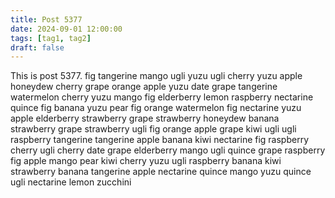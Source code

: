 ```yaml
---
title: Post 5377
date: 2024-09-01 12:00:00
tags: [tag1, tag2]
draft: false
---
```

This is post 5377.
fig
tangerine
mango
ugli
yuzu
ugli
cherry
yuzu
apple
honeydew
cherry
grape
orange
apple
yuzu
date
grape
tangerine
watermelon
cherry
yuzu
mango
fig
elderberry
lemon
raspberry
nectarine
quince
fig
banana
yuzu
pear
fig
orange
watermelon
fig
nectarine
yuzu
apple
elderberry
strawberry
grape
strawberry
honeydew
banana
strawberry
grape
strawberry
ugli
fig
orange
apple
grape
kiwi
ugli
ugli
raspberry
tangerine
tangerine
apple
banana
kiwi
nectarine
fig
raspberry
cherry
ugli
cherry
date
grape
elderberry
mango
ugli
quince
grape
raspberry
fig
apple
mango
pear
kiwi
cherry
yuzu
ugli
raspberry
banana
kiwi
strawberry
banana
tangerine
apple
nectarine
quince
mango
yuzu
quince
ugli
nectarine
lemon
zucchini
